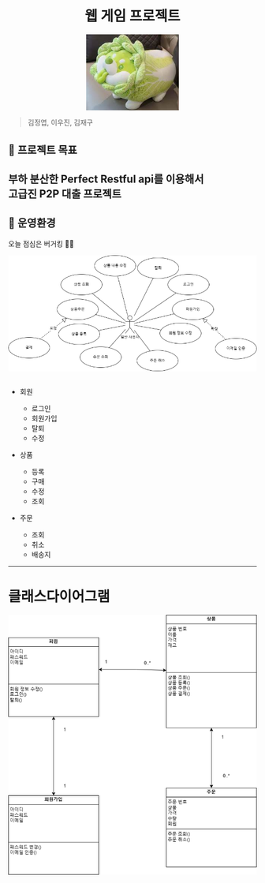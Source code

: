 <h1 align="center">웹 게임 프로젝트</h1>  


<div align="center">
    <img src="./img/goodleaf.png" style="zoom:76%;" align="center"/>
</div>  

> 김정엽, 이우진, 김재구  

## 📌 프로젝트 목표
부하 분산한 Perfect Restful api를 이용해서  
고급진 P2P 대출 프로젝트   
---

## 🍔 운영환경
오늘 점심은 버거킹 🎈🎈  

<div align="center">
    <img src="./img/shopping.png" style="zoom:76%;" align="center"/>
</div>  

<br>

- 회원
    - 로그인
    - 회원가입
    - 탈퇴
    - 수정

- 상품
    - 등록
    - 구매
    - 수정
    - 조회

- 주문
    - 조회
    - 취소
    - 배송지  



-----

# 클래스다이어그램 


<div align="center">
    <img src="./img/classDiagram.png"  align="center"/>
</div>  
